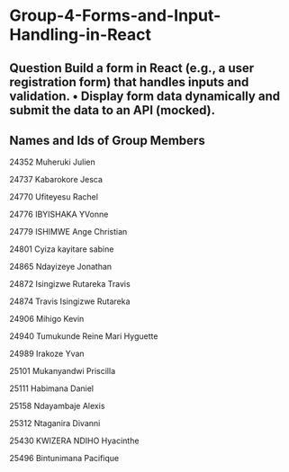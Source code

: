 # Group-4-Forms-and-Input-Handling-in-React

  ## Question Build a form in React (e.g., a user registration form) that handles inputs and validation. • Display form data dynamically and submit the data to an API (mocked).

## Names and Ids of Group Members

24352 Muheruki Julien

24737 Kabarokore Jesca

24770 Ufiteyesu Rachel

24776 IBYISHAKA YVonne

24779 ISHIMWE Ange Christian

24801 Cyiza kayitare sabine

24865 Ndayizeye Jonathan

24872 Isingizwe Rutareka Travis

24874 Travis Isingizwe Rutareka

24906 Mihigo Kevin

24940 Tumukunde Reine Mari Hyguette

24989 Irakoze Yvan

25101 Mukanyandwi Priscilla

25111 Habimana Daniel

25158 Ndayambaje Alexis

25312 Ntaganira Divanni

25430 KWIZERA NDIHO Hyacinthe

25496 Bintunimana Pacifique


